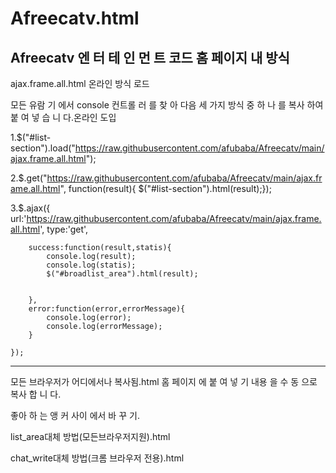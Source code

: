 # Afreecatv.html
Afreecatv 엔 터 테 인 먼 트 코드
       홈 페이지 내 방식
------------------------------------------------------------------------------------------------------------------------
ajax.frame.all.html 온라인 방식 로드

모든 유람 기 에서 console 컨트롤 러 를 찾 아 다음 세 가지 방식 중 하 나 를 복사 하여 붙 여 넣 습 니 다.온라인 도입

1.$("#list-section").load("https://raw.githubusercontent.com/afubaba/Afreecatv/main/ajax.frame.all.html");

2.$.get("https://raw.githubusercontent.com/afubaba/Afreecatv/main/ajax.frame.all.html", function(result){ $("#list-section").html(result);});

3.$.ajax({
        url:'https://raw.githubusercontent.com/afubaba/Afreecatv/main/ajax.frame.all.html',
        type:'get',

        success:function(result,statis){
            console.log(result);
            console.log(statis);
            $("#broadlist_area").html(result);
   

        },
        error:function(error,errorMessage){
            console.log(error);
            console.log(errorMessage);
        }

    });
------------------------------------------------------------------------------------------------------------------------
모든 브라우저가 어디에서나 복사됨.html 홈 페이지 에 붙 여 넣 기 내용 을 수 동 으로 복사 합 니 다.






   좋아 하 는 앵 커 사이 에서 바 꾸 기.

list_area대체 방법(모든브라우저지원).html

chat_write대체 방법(크롬 브라우저 전용).html
